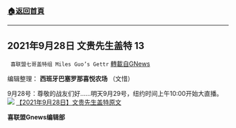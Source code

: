 ###  [:house:返回首頁](https://github.com/ourhimalayas/txt)
---


## 2021年9月28日 文贵先生盖特 13
` 喜联盟七哥盖特组 Miles Guo’s Gettr` [轉載自GNews](https://gnews.org/zh-hans/1562356/)

编辑整理： **西班牙巴塞罗那喜悦农场** （文惜）

9月28号：尊敬的战友们好……明天9月29号，纽约时间上午10:00开始大直播。
![](https://assets.gnews.org/wp-content/uploads/2021/09/0292d3387d47c3943075726c113e930e.jpg)
[【2021年9月28日】文贵先生盖特原文](https://gettr.com/post/pciukfeba0)

**喜联盟Gnews编辑部**
